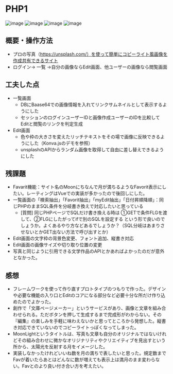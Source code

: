# PHP1
![image](https://user-images.githubusercontent.com/38471145/121733006-e328c980-cb2d-11eb-98b8-b18ae6aa769f.png)
![image](https://user-images.githubusercontent.com/38471145/121733058-f5a30300-cb2d-11eb-875a-44af424c3e6a.png)
![image](https://user-images.githubusercontent.com/38471145/121733143-13706800-cb2e-11eb-928c-2f9084a5fe39.png)
![image](https://user-images.githubusercontent.com/38471145/121733352-53374f80-cb2e-11eb-9cb7-12896b8b3dba.png)

## 概要・操作方法
 - プロの写真（https://unsplash.com/）を使って簡単にコピーライト風画像を作成共有できるサイト
 - ログイン→ 一覧 →自分の画像ならEdit画面、他ユーザーの画像なら閲覧画面
## 工夫した点
 - 一覧画面
     - DBにBaase64での画像情報を入れてリンクサムネイルとして表示するようにした 
     - セッションのログインユーザーIDと画像作成ユーザーのIDを比較してEditと閲覧のリンクを判定生成
 - Edit画面
     - 色や枠の大きさを変えたリッチテキストをその場で画像に反映できるようにした（Konva.jsのデモを参照）
     -  unsplashのAPIからランダム画像を取得して自由に差し替えできるようにした
## 残課題
 - Favarit機能：サイト名のMoonにちなんで月が満ちるようなFavorit表示にしたい。レーティングはVueでの実装が多かったので後回しにした。
 - 一覧画面の「検索抽出」「Favorit抽出」「myEdit抽出」「日付昇順降順」：同じPHPのままSQL条件を分岐書き換えで対応したいと思っている
     - [質問] 同じPHPページでSQLだけ書き換える時は ①GETで条件FLGを渡して、②FLGにしたがってifで別のSQLを設定する という形で良いのでしょうか。よくあるやり方などあるでしょうか？（SQL分岐はあまりさせないとかGET出ない方法で呼び出すとか）
 - Edit画面の文字枠の背景色変更、フォント追加、縦書き対応
 - Edit画面の画像サイズや切り取り位置の変更
 - 写真と同じように引用できる文学作品のAPIとかあればよかったのだが意外となかった。  
## 感想
 - フレームワークを使って作り直すプロトタイプのつもりで作った。デザインや必要な機能の入り口とEditのコアになる部分など必要十分な所だけ作り込めたのでよかった。
 - 創作で「文庫ページメーカー」というサービスがあり、画像と文章を組み合わせられる。ただボタンを押して生成するまで完成形がわからない。その『編集』の楽しみを手軽に味わえないかと思ってところから発想した。縦書き対応できていないのでコピーライトっぽくなってしまった。 
 - MoonLightというタイトルは、写真も文章も自分のオリジナルではないけれどその組み合わせに微かなオリジナリティやクリエイティブを見出すという所から、太陽光を反射する月をイメージした。
 - 実装しなかったけれどいいね数を月の満ちで表したいと思った。規定数までFavが着いたらあとはどんなに数が増えても表示上は満月のまま変わらない。Favとのより良い付き合い方を考えたい。  
